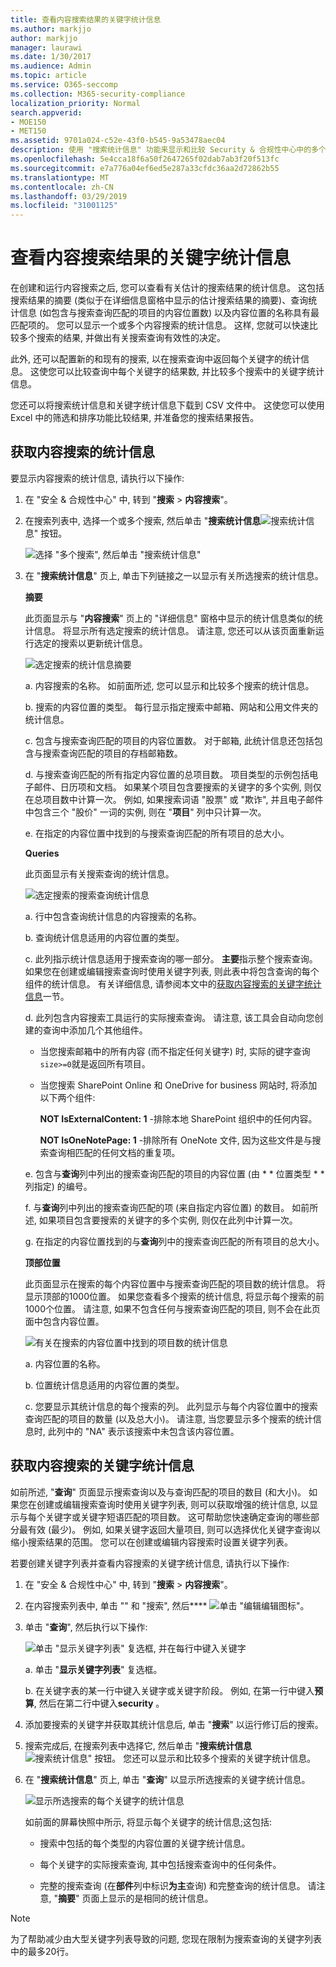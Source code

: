 ```yaml
---
title: 查看内容搜索结果的关键字统计信息
ms.author: markjjo
author: markjjo
manager: laurawi
ms.date: 1/30/2017
ms.audience: Admin
ms.topic: article
ms.service: O365-seccomp
ms.collection: M365-security-compliance
localization_priority: Normal
search.appverid:
- MOE150
- MET150
ms.assetid: 9701a024-c52e-43f0-b545-9a53478aec04
description: 使用 "搜索统计信息" 功能来显示和比较 Security & 合规性中心中的多个内容搜索的统计信息。 您还可以在创建或编辑搜索查询时配置关键字列表, 以获取增强的统计信息, 以显示与每个关键字或关键字短语匹配的项目数。
ms.openlocfilehash: 5e4cca18f6a50f2647265f02dab7ab3f20f513fc
ms.sourcegitcommit: e7a776a04ef6ed5e287a33cfdc36aa2d72862b55
ms.translationtype: MT
ms.contentlocale: zh-CN
ms.lasthandoff: 03/29/2019
ms.locfileid: "31001125"
---
```

# <a name="view-keyword-statistics-for-content-search-results"></a>查看内容搜索结果的关键字统计信息

在创建和运行内容搜索之后, 您可以查看有关估计的搜索结果的统计信息。 这包括搜索结果的摘要 (类似于在详细信息窗格中显示的估计搜索结果的摘要)、查询统计信息 (如包含与搜索查询匹配的项目的内容位置数) 以及内容位置的名称具有最匹配项的。 您可以显示一个或多个内容搜索的统计信息。 这样, 您就可以快速比较多个搜索的结果, 并做出有关搜索查询有效性的决定。
  
此外, 还可以配置新的和现有的搜索, 以在搜索查询中返回每个关键字的统计信息。 这使您可以比较查询中每个关键字的结果数, 并比较多个搜索中的关键字统计信息。
  
您还可以将搜索统计信息和关键字统计信息下载到 CSV 文件中。 这使您可以使用 Excel 中的筛选和排序功能比较结果, 并准备您的搜索结果报告。
  
## <a name="get-statistics-for-content-searches"></a>获取内容搜索的统计信息

要显示内容搜索的统计信息, 请执行以下操作:
  
1. 在 "安全 & 合规性中心" 中, 转到 "**搜索** \> **内容搜索**"。
    
2. 在搜索列表中, 选择一个或多个搜索, 然后单击 "**搜索统计信息**![搜索统计](media/9bf56d43-25bf-4f53-a4be-f4d55102310c.png)信息" 按钮。
    
    ![选择 "多个搜索", 然后单击 "搜索统计信息"](media/1195c6c3-2e00-469d-8c29-85c1c7ebe6c7.png)
  
3. 在 "**搜索统计信息**" 页上, 单击下列链接之一以显示有关所选搜索的统计信息。 
    
    **摘要**
    
    此页面显示与 "**内容搜索**" 页上的 "详细信息" 窗格中显示的统计信息类似的统计信息。 将显示所有选定搜索的统计信息。 请注意, 您还可以从该页面重新运行选定的搜索以更新统计信息。 
    
    ![选定搜索的统计信息摘要](media/abb663eb-b3d6-4f4c-a99f-55d20b0848af.png)
  
    a.  内容搜索的名称。 如前面所述, 您可以显示和比较多个搜索的统计信息。
    
    b. 搜索的内容位置的类型。 每行显示指定搜索中邮箱、网站和公用文件夹的统计信息。
    
    c. 包含与搜索查询匹配的项目的内容位置数。 对于邮箱, 此统计信息还包括包含与搜索查询匹配的项目的存档邮箱数。
    
    d. 与搜索查询匹配的所有指定内容位置的总项目数。 项目类型的示例包括电子邮件、日历项和文档。 如果某个项目包含要搜索的关键字的多个实例, 则仅在总项目数中计算一次。 例如, 如果搜索词语 "股票" 或 "欺诈", 并且电子邮件中包含三个 "股价" 一词的实例, 则在 "**项目**" 列中只计算一次。 
    
    e. 在指定的内容位置中找到的与搜索查询匹配的所有项目的总大小。 
    
    **Queries**
    
    此页面显示有关搜索查询的统计信息。
    
    ![选定搜索的搜索查询统计信息](media/dc817526-dfb9-43d3-a14c-4c58077eb7bb.png)
  
    a. 行中包含查询统计信息的内容搜索的名称。
    
    b. 查询统计信息适用的内容位置的类型。
    
    c. 此列指示统计信息适用于搜索查询的哪一部分。 **主要**指示整个搜索查询。 如果您在创建或编辑搜索查询时使用关键字列表, 则此表中将包含查询的每个组件的统计信息。 有关详细信息, 请参阅本文中的[获取内容搜索的关键字统计信息](#get-keyword-statistics-for-content-searches)一节。 
    
    d. 此列包含内容搜索工具运行的实际搜索查询。 请注意, 该工具会自动向您创建的查询中添加几个其他组件。 

    - 当您搜索邮箱中的所有内容 (而不指定任何关键字) 时, 实际的键字查询`size>=0`就是返回所有项目。 
    
     - 当您搜索 SharePoint Online 和 OneDrive for business 网站时, 将添加以下两个组件:
    
          **NOT IsExternalContent: 1** -排除本地 SharePoint 组织中的任何内容。 
    
          **NOT IsOneNotePage: 1** -排除所有 OneNote 文件, 因为这些文件是与搜索查询相匹配的任何文档的重复项。 

    
    e. 包含与**查询**列中列出的搜索查询匹配的项目的内容位置 (由 * * 位置类型 * * 列指定) 的编号。 
    
    f. 与**查询**列中列出的搜索查询匹配的项 (来自指定内容位置) 的数目。 如前所述, 如果项目包含要搜索的关键字的多个实例, 则仅在此列中计算一次。 
    
    g. 在指定的内容位置找到的与**查询**列中的搜索查询匹配的所有项目的总大小。 
    
    **顶部位置**
    
    此页面显示在搜索的每个内容位置中与搜索查询匹配的项目数的统计信息。 将显示顶部的1000位置。 如果您查看多个搜索的统计信息, 将显示每个搜索的前1000个位置。 请注意, 如果不包含任何与搜索查询匹配的项目, 则不会在此页面中包含内容位置。
    
    ![有关在搜索的内容位置中找到的项目数的统计信息](media/35a820b0-85d9-45d1-9a0c-c74bec803e67.png)
  
    a. 内容位置的名称。
    
    b. 位置统计信息适用的内容位置的类型。
    
    c. 您要显示其统计信息的每个搜索的列。 此列显示与每个内容位置中的搜索查询匹配的项目的数量 (以及总大小)。 请注意, 当您要显示多个搜索的统计信息时, 此列中的 "NA" 表示该搜索中未包含该内容位置。 

## <a name="get-keyword-statistics-for-content-searches"></a>获取内容搜索的关键字统计信息

如前所述, "**查询**" 页面显示搜索查询以及与查询匹配的项目的数目 (和大小)。 如果您在创建或编辑搜索查询时使用关键字列表, 则可以获取增强的统计信息, 以显示与每个关键字或关键字短语匹配的项目数。 这可帮助您快速确定查询的哪些部分最有效 (最少)。 例如, 如果关键字返回大量项目, 则可以选择优化关键字查询以缩小搜索结果的范围。 您可以在创建或编辑内容搜索时设置关键字列表。 


若要创建关键字列表并查看内容搜索的关键字统计信息, 请执行以下操作:
  
1. 在 "安全 & 合规性中心" 中, 转到 "**搜索** \> **内容搜索**"。
    
2. 在内容搜索列表中, 单击 "" 和 "搜索", 然后**** ![单击 "编辑](media/ebd260e4-3556-4fb0-b0bb-cc489773042c.gif)编辑图标"。
    
3. 单击 "**查询**", 然后执行以下操作: 
    
    ![单击 "显示关键字列表" 复选框, 并在每行中键入关键字](media/73ef46dd-3d5c-415d-b5e7-c3559caaafe2.png)
  
    a. 单击 "**显示关键字列表**" 复选框。 
    
    b. 在关键字表的某一行中键入关键字或关键字阶段。 例如, 在第一行中键入**预算**, 然后在第二行中键入**security** 。 
    
4. 添加要搜索的关键字并获取其统计信息后, 单击 "**搜索**" 以运行修订后的搜索。 
    
5. 搜索完成后, 在搜索列表中选择它, 然后单击 "**搜索统计信息** ![搜索统计信息" 按钮](media/9bf56d43-25bf-4f53-a4be-f4d55102310c.png)。 您还可以显示和比较多个搜索的关键字统计信息。
    
6. 在 "**搜索统计信息**" 页上, 单击 "**查询**" 以显示所选搜索的关键字统计信息。 
    
    ![显示所选搜索的每个关键字的统计信息](media/e7910fa9-af93-4df9-92d0-e1e3e089e14f.png)
  
    如前面的屏幕快照中所示, 将显示每个关键字的统计信息;这包括: 
    
    - 搜索中包括的每个类型的内容位置的关键字统计信息。
    
    - 每个关键字的实际搜索查询, 其中包括搜索查询中的任何条件。 
    
    - 完整的搜索查询 (在**部件**列中标识**为主**查询) 和完整查询的统计信息。 请注意, "**摘要**" 页面上显示的是相同的统计信息。 

> [!NOTE]
> 为了帮助减少由大型关键字列表导致的问题, 您现在限制为搜索查询的关键字列表中的最多20行。
